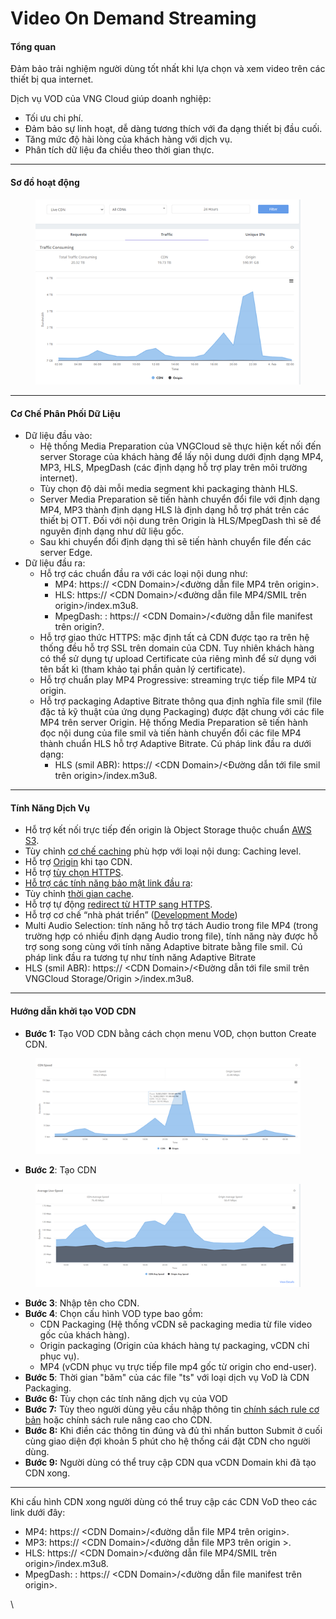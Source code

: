 # Video On Demand Streaming

#### **Tổng quan** <a href="#videoondemandstreaming-tongquan" id="videoondemandstreaming-tongquan"></a>

Đảm bảo trải nghiệm người dùng tốt nhất khi lựa chọn và xem video trên các thiết bị qua internet.

Dịch vụ VOD của VNG Cloud giúp doanh nghiệp:

* Tối ưu chi phí.
* Đảm bảo sự linh hoạt, dễ dàng tương thích với đa dạng thiết bị đầu cuối.
* Tăng mức độ hài lòng của khách hàng với dịch vụ.
* Phân tích dữ liệu đa chiều theo thời gian thực.

***

#### **Sơ đồ hoạt động** <a href="#videoondemandstreaming-cochephanphoidulieu" id="videoondemandstreaming-cochephanphoidulieu"></a>

<figure><img src="../../.gitbook/assets/image (213).png" alt=""><figcaption></figcaption></figure>

***

#### **Cơ Chế Phân Phối Dữ Liệu** <a href="#videoondemandstreaming-cochephanphoidulieu" id="videoondemandstreaming-cochephanphoidulieu"></a>

* Dữ liệu đầu vào:
  * Hệ thống Media Preparation của VNGCloud sẽ thực hiện kết nối đến server Storage của khách hàng để lấy nội dung dưới định dạng MP4, MP3, HLS, MpegDash (các định dạng hỗ trợ play trên môi trường internet).
  * Tùy chọn độ dài mỗi media segment khi packaging thành HLS.
  * Server Media Preparation sẽ tiến hành chuyển đổi file với định dạng MP4, MP3 thành định dạng HLS là định dạng hỗ trợ phát trên các thiết bị OTT. Đối với nội dung trên Origin là HLS/MpegDash thì sẽ để nguyên định dạng như dữ liệu gốc.
  * Sau khi chuyển đổi định dạng thì sẽ tiến hành chuyển file đến các server Edge.
* Dữ liệu đầu ra:
  * Hỗ trợ các chuẩn đầu ra với các loại nội dung như:
    * MP4: https:// \<CDN Domain>/<đường dẫn file MP4 trên origin>.
    * HLS: https:// \<CDN Domain>/<đường dẫn file MP4/SMIL trên origin>/index.m3u8.
    * MpegDash: : https:// \<CDN Domain>/<đường dẫn file manifest trên origin?.
  * Hỗ trợ giao thức HTTPS: mặc định tất cả CDN được tạo ra trên hệ thống đều hỗ trợ SSL trên domain của CDN. Tuy nhiên khách hàng có thể sử dụng tự upload Certificate của riêng mình để sử dụng với tên bất kì (tham khảo tại phần quản lý certificate).
  * Hỗ trợ chuẩn play MP4 Progressive: streaming trực tiếp file MP4 từ origin.
  * Hỗ trợ packaging Adaptive Bitrate thông qua định nghĩa file smil (file đặc tả kỹ thuật của ứng dụng Packaging) được đặt chung với các file MP4 trên server Origin. Hệ thống Media Preparation sẽ tiến hành đọc nội dung của file smil và tiến hành chuyển đổi các file MP4 thành chuẩn HLS hỗ trợ Adaptive Bitrate. Cú pháp link đầu ra dưới dạng:
    * HLS (smil ABR): https:// \<CDN Domain>/<Đường dẫn tới file smil trên origin>/index.m3u8.

***

#### **Tính Năng Dịch Vụ** <a href="#videoondemandstreaming-tinhnangdichvu" id="videoondemandstreaming-tinhnangdichvu"></a>

* Hỗ trợ kết nối trực tiếp đến origin là Object Storage thuộc chuẩn [AWS S3](../chi-tiet-tinh-nang/object-storage-s3.md).
* Tùy chỉnh [cơ chế caching](../chi-tiet-tinh-nang/tuy-chinh-cac-tinh-nang-cache.md) phù hợp với loại nội dung: Caching level.
* Hỗ trợ [Origin](../chi-tiet-tinh-nang/origin.md) khi tạo CDN.
* Hỗ trợ [tùy chọn HTTPS](../chi-tiet-tinh-nang/tuy-chon-https-o-origin.md).
* [Hỗ trợ các tính năng bảo mật link đầu ra](../chi-tiet-tinh-nang/security-link.md):
* Tùy chỉnh [thời gian cache](../chi-tiet-tinh-nang/thoi-gian-cache.md).
* Hỗ trợ tự động [redirect từ HTTP sang HTTPS](../chi-tiet-tinh-nang/tu-dong-redirect-tu-http-sang-https.md).
* Hỗ trợ cơ chế “nhà phát triển” ([Development Mode](../chi-tiet-tinh-nang/development-mode.md))
* Multi Audio Selection: tính năng hỗ trợ tách Audio trong file MP4 (trong trường hợp có nhiều định dạng Audio trong file), tính năng này được hỗ trợ song song cùng với tính năng Adaptive bitrate bằng file smil. Cú pháp link đầu ra tương tự như tính năng Adaptive Bitrate
* HLS (smil ABR): https:// \<CDN Domain>/<Đường dẫn tới file smil trên VNGCloud Storage/Origin >/index.m3u8.

***

#### **Hướng dẫn khởi tạo VOD CDN** <a href="#videoondemandstreaming-huongdankhoitaovodcdn" id="videoondemandstreaming-huongdankhoitaovodcdn"></a>

* **Bước 1:** Tạo VOD CDN bằng cách chọn menu VOD, chọn button Create CDN.

<figure><img src="../../.gitbook/assets/image (214).png" alt=""><figcaption></figcaption></figure>

* **Bước 2**: Tạo CDN

<figure><img src="../../.gitbook/assets/image (215).png" alt=""><figcaption></figcaption></figure>

* **Bước 3**: Nhập tên cho CDN.
* **Bước 4**: Chọn cấu hình VOD type bao gồm:
  * CDN Packaging (Hệ thống vCDN sẽ packaging media từ file video gốc của khách hàng).
  * Origin packaging (Origin của khách hàng tự packaging, vCDN chỉ phục vụ).
  * MP4 (vCDN phục vụ trực tiếp file mp4 gốc từ origin cho end-user).
* **Bước 5**: Thời gian "băm" của các file "ts" với loại dịch vụ VoD là CDN Packaging.
* **Bước 6:** Tùy chọn các tính năng dịch vụ của VOD
* **Bước 7:** Tùy theo người dùng yêu cầu nhập thông tin [chính sách rule cơ bản](../chi-tiet-tinh-nang/chinh-sach-rule-co-ban-pagerule.md) hoặc chính sách rule nâng cao cho CDN.
* **Bước 8:** Khi điền các thông tin đúng và đủ thì nhấn button Submit ở cuối cùng giao diện đợi khoản 5 phút cho hệ thống cái đặt CDN cho người dùng.
* **Bước 9:** Người dùng có thể truy cập CDN qua vCDN Domain khi đã tạo CDN xong.

***

Khi cấu hình CDN xong người dùng có thể truy cập các CDN VoD theo các link dưới đây:

* MP4: https:// \<CDN Domain>/<đường dẫn file MP4 trên origin>.
* MP3: https:// \<CDN Domain>/<đường dẫn file MP3 trên origin >.
* HLS: https:// \<CDN Domain>/<đường dẫn file MP4/SMIL trên origin>/index.m3u8.
* MpegDash: : https:// \<CDN Domain>/<đường dẫn file manifest trên origin>.

\
